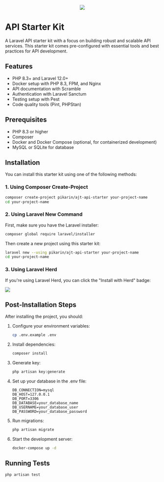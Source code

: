 <p align="center">
<a href="https://herd.laravel.com/new?starter-kit=pikarin/ajt-api-starter"><img src="https://img.shields.io/badge/Install%20with%20Herd-f55247?logo=laravel&logoColor=white"></a>
</p>

# API Starter Kit

A Laravel API starter kit with a focus on building robust and scalable API services. This starter kit comes pre-configured with essential tools and best practices for API development.

## Features

- PHP 8.3+ and Laravel 12.0+
- Docker setup with PHP 8.3, FPM, and Nginx
- API documentation with Scramble
- Authentication with Laravel Sanctum
- Testing setup with Pest
- Code quality tools (Pint, PHPStan)

## Prerequisites

- PHP 8.3 or higher
- Composer
- Docker and Docker Compose (optional, for containerized development)
- MySQL or SQLite for database

## Installation

You can install this starter kit using one of the following methods:

### 1. Using Composer Create-Project

```bash
composer create-project pikarin/ajt-api-starter your-project-name
cd your-project-name
```

### 2. Using Laravel New Command

First, make sure you have the Laravel installer:

```bash
composer global require laravel/installer
```

Then create a new project using this starter kit:

```bash
laravel new --using pikarin/ajt-api-starter your-project-name
cd your-project-name
```

### 3. Using Laravel Herd

If you're using Laravel Herd, you can click the "Install with Herd" badge:

<a href="https://herd.laravel.com/new?starter-kit=pikarin/ajt-api-starter"><img src="https://img.shields.io/badge/Install%20with%20Herd-f55247?logo=laravel&logoColor=white"></a>

## Post-Installation Steps

After installing the project, you should:

1. Configure your environment variables:
   ```bash
   cp .env.example .env
   ```

2. Install dependencies:
   ```bash
   composer install
   ```

3. Generate key:
   ```bash
   php artisan key:generate
   ```

4. Set up your database in the .env file:
   ```env
   DB_CONNECTION=mysql
   DB_HOST=127.0.0.1
   DB_PORT=3306
   DB_DATABASE=your_database_name
   DB_USERNAME=your_database_user
   DB_PASSWORD=your_database_password
   ```

5. Run migrations:
   ```bash
   php artisan migrate
   ```

6. Start the development server:
   ```bash
   docker-compose up -d
   ```

## Running Tests

```bash
php artisan test
```
